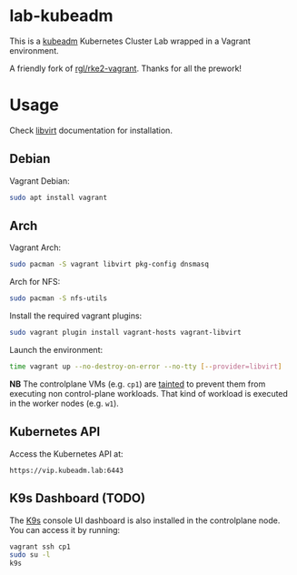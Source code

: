 # lab-kubeadm

This is a [kubeadm](https://kubernetes.io/docs/setup/production-environment/tools/kubeadm/install-kubeadm/) Kubernetes Cluster Lab wrapped in a Vagrant environment.

A friendly fork of [rgl/rke2-vagrant](https://github.com/rgl/rke2-vagrant). Thanks for all the prework!

# Usage

Check [libvirt](https://github.com/vagrant-libvirt/vagrant-libvirt#installation) documentation for installation.

## Debian

Vagrant Debian:
```bash
sudo apt install vagrant
```

## Arch

Vagrant Arch:
```bash
sudo pacman -S vagrant libvirt pkg-config dnsmasq
```

Arch for NFS:
```bash
sudo pacman -S nfs-utils
```

Install the required vagrant plugins:

```bash
sudo vagrant plugin install vagrant-hosts vagrant-libvirt
```

Launch the environment:

```bash
time vagrant up --no-destroy-on-error --no-tty [--provider=libvirt]
```

**NB** The controlplane VMs (e.g. `cp1`) are [tainted](https://kubernetes.io/docs/concepts/scheduling-eviction/taint-and-toleration/) to prevent them from executing non control-plane workloads. That kind of workload is executed in the worker nodes (e.g. `w1`).

## Kubernetes API

Access the Kubernetes API at:

    https://vip.kubeadm.lab:6443


## K9s Dashboard (TODO)

The [K9s](https://github.com/derailed/k9s) console UI dashboard is also
installed in the controlplane node. You can access it by running:

```bash
vagrant ssh cp1
sudo su -l
k9s
```
